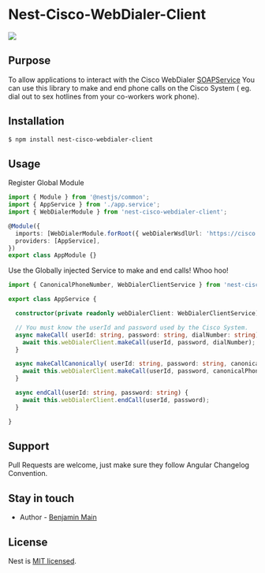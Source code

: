 # Nest-Cisco-WebDialer-Client

<img src="https://upload.wikimedia.org/wikipedia/en/thumb/4/45/Crank_Yankers.png/250px-Crank_Yankers.png">

## Purpose
To allow applications to interact with the Cisco WebDialer [SOAPService](https://www.cisco.com/c/en/us/td/docs/voice_ip_comm/cucm/devguide/9_1_1/xmldev-911/wd.pdf)
You can use this library to make and end phone calls on the Cisco System ( eg. dial out to sex hotlines from your co-workers work phone).



## Installation

```bash
$ npm install nest-cisco-webdialer-client
```

## Usage

Register Global Module

```typescript
import { Module } from '@nestjs/common';
import { AppService } from './app.service';
import { WebDialerModule } from 'nest-cisco-webdialer-client';

@Module({
  imports: [WebDialerModule.forRoot({ webDialerWsdlUrl: 'https://cisco.fakeCompany.com/webdialer/services/WebdialerSoapService70?wsdl'})],
  providers: [AppService],
})
export class AppModule {}
```

Use the Globally injected Service to make and end calls! Whoo hoo!

```typescript
import { CanonicalPhoneNumber, WebDialerClientService } from 'nest-cisco-webdialer-client';

export class AppService {

  constructor(private readonly webDialerClient: WebDialerClientService){}

  // You must know the userId and password used by the Cisco System. 
  async makeCall( userId: string, password: string, dialNumber: string) {
    await this.webDialerClient.makeCall(userId, password, dialNumber);
  }

  async makeCallCanonically( userId: string, password: string, canonicalPhoneNumber: CanonicalPhoneNumber) {
    await this.webDialerClient.makeCall(userId, password, canonicalPhoneNumber);
  }

  async endCall(userId: string, password: string) {
    await this.webDialerClient.endCall(userId, password);
  }

}


```




## Support

Pull Requests are welcome, just make sure they follow Angular Changelog Convention.

## Stay in touch

- Author - [Benjamin Main](mailto::bam036036@gmail.com)

## License

  Nest is [MIT licensed](LICENSE).
